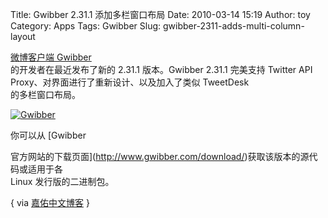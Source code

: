 Title: Gwibber 2.31.1 添加多栏窗口布局
Date: 2010-03-14 15:19
Author: toy
Category: Apps
Tags: Gwibber
Slug: gwibber-2311-adds-multi-column-layout

[微博客户端 Gwibber](http://linuxtoy.org/archives/gwibber.html)  
的开发者在最近发布了新的 2.31.1 版本。Gwibber 2.31.1 完美支持 Twitter
API  
Proxy、对界面进行了重新设计、以及加入了类似 TweetDesk  
的多栏窗口布局。

[![Gwibber](http://i.linuxtoy.org/images/2010/03/gwibber\\\_2311-thumb.png)](http://i.linuxtoy.org/images/2010/03/gwibber\\\_2311.png)

你可以从 [Gwibber  

官方网站的下载页面](http://www.gwibber.com/download/)获取该版本的源代码或适用于各  
Linux 发行版的二进制包。

{ via [嘉佑中文博客](http://pengjiayou.com/blog/gwibber-2-31-1-rocks) }
